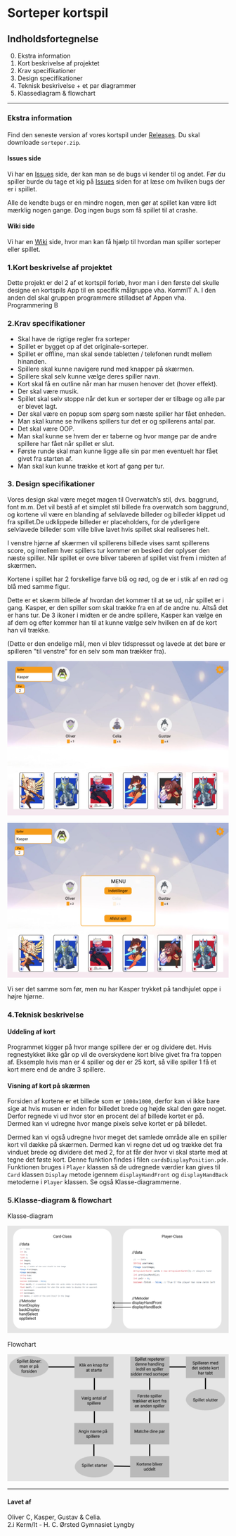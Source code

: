 # Sorteper kortspil

## Indholdsfortegnelse
0. Ekstra information
1. Kort beskrivelse af projektet
2. Krav specifikationer
3. Design specifikationer
4. Teknisk beskrivelse + et par diagrammer
5. Klassediagram & flowchart

---

### Ekstra information
####
Find den seneste version af vores kortspil under [Releases](https://github.com/orc13a/Sorteper-kortspil/releases).
Du skal downloade `sorteper.zip`.

#### Issues side
Vi har en [Issues](https://github.com/orc13a/Sorteper-kortspil/issues) side, der kan man se de bugs vi kender til og andet. Før du spiller burde du tage et kig på [Issues](https://github.com/orc13a/Sorteper-kortspil/issues) siden for at læse om hvilken bugs der er i spillet.

Alle de kendte bugs er en mindre nogen, men gør at spillet kan være lidt mærklig nogen gange. Dog ingen bugs som få spillet til at crashe.

#### Wiki side
Vi har en [Wiki](https://github.com/orc13a/Sorteper-kortspil/wiki) side, hvor man kan få hjælp til hvordan man spiller sorteper eller spillet.

### 1.Kort beskrivelse af projektet
Dette projekt er del 2 af et kortspil forløb, hvor man i den første del skulle designe en kortspils App til en specifik målgruppe vha. KommIT A. I den anden del skal gruppen programmere stilladset af Appen vha. Programmering B

### 2.Krav specifikationer
- Skal have de rigtige regler fra sorteper
- Spillet er bygget op af det originale-sorteper.
- Spillet er offline, man skal sende tabletten / telefonen rundt mellem hinanden.
- Spillere skal kunne navigere rund med knapper på skærmen.
- Spillere skal selv kunne vælge deres spiller navn.
- Kort skal få en outline når man har musen henover det (hover effekt).
- Der skal være musik.
- Spillet skal selv stoppe når det kun er sorteper der er tilbage og alle par er blevet lagt.
- Der skal være en popup som spørg som næste spiller har fået enheden.
- Man skal kunne se hvilkens spillers tur det er og spillerens antal par.
- Det skal være OOP.
- Man skal kunne se hvem der er taberne og hvor mange par de andre spillere har fået når spillet er slut.
- Første runde skal man kunne ligge alle sin par men eventuelt har fået givet fra starten af.
- Man skal kun kunne trække et kort af gang per tur.

### 3. Design specifikationer
Vores design skal være meget magen til Overwatch’s stil, dvs. baggrund, font m.m. Det vil bestå af et simplet stil billede fra overwatch som baggrund, og kortene vil være en blanding af selvlavede billeder og billeder klippet ud fra spillet.De udklippede billeder er placeholders, for de yderligere selvlavede billeder som ville blive lavet hvis spillet skal realiseres helt.

I venstre hjørne af skærmen vil spillerens billede vises samt spillerens score, og imellem hver spillers tur kommer en besked der oplyser den næste spiller. Når spillet er ovre bliver taberen af spillet vist frem i midten af skærmen. 

Kortene i spillet har 2 forskellige farve blå og rød, og de er i stik af en rød og blå med samme figur.

Dette er et skærm billede af hvordan det kommer til at se ud, når spillet er i gang. Kasper, er den spiller som skal trække fra en af de andre nu. Altså det er hans tur. De 3 ikoner i midten er de andre  spillere, Kasper kan vælge en af dem og efter kommer han til at kunne vælge selv hvilken en af de kort han vil trække.

(Dette er den endelige mål, men vi blev tidspresset og lavede at det bare er spilleren "til venstre" for en selv som man trækker fra).

![in game, spiller vælger hvem de skal trække fra](https://raw.githubusercontent.com/orc13a/Sorteper-kortspil/README-files/Kortspil1.png "Img1")

![Billede af in game menu](https://raw.githubusercontent.com/orc13a/Sorteper-kortspil/README-files/Kortspil2.png "img2")

Vi ser det samme som før, men nu har Kasper trykket på tandhjulet oppe i højre hjørne.

### 4.Teknisk beskrivelse
#### Uddeling af kort
Programmet kigger på hvor mange spillere der er og dividere det. Hvis regnestykket ikke går op vil de overskydene kort blive givet fra fra toppen af. Eksemple hvis man er 4 spiller og der er 25 kort, så ville spiller 1 få et kort mere end de andre 3 spillere.

#### Visning af kort på skærmen
Forsiden af kortene er et billede som er `1000x1000`, derfor kan vi ikke bare sige at hvis musen er inden for billedet brede og højde skal den gøre noget.
Derfor regnede vi ud hvor stor en procent del af billede kortet er på. Dermed kan vi udregne hvor mange pixels selve kortet er på billedet.

Dermed kan vi også udregne hvor meget det samlede område alle en spiller kort vil dække på skærmen. Dermed kan vi regne det ud og trække det fra vinduet brede og dividere det med 2, for at får der hvor vi skal starte med at tegne det føste kort. Denne funktion findes i filen `cardsDisplayPosition.pde`.
Funktionen bruges i `Player` klassen så de udregnede værdier kan gives til `Card` klassen `Display` metode igennem `displayHandFront` og `displayHandBack` metoderne i `Player` klassen. Se også Klasse-diagrammerne.

### 5.Klasse-diagram & flowchart
Klasse-diagram

![Billede af klasse-diagram](https://raw.githubusercontent.com/orc13a/Sorteper-kortspil/README-files/V3-Klassediagram.PNG "img3") 

Flowchart

![Billede af Flowchart](https://raw.githubusercontent.com/orc13a/Sorteper-kortspil/README-files/Kortspil4.png "img4")

---

#### Lavet af 
Oliver C, Kasper, Gustav & Celia.<br>
2.i Kerm/It - H. C. Ørsted Gymnasiet Lyngby


